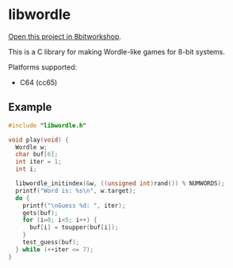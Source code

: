 libwordle
=====

[Open this project in 8bitworkshop](http://8bitworkshop.com/redir.html?platform=c64&githubURL=https%3A%2F%2Fgithub.com%2Fsehugg%2Flibwordle&file=libwordle.c).

This is a C library for making Wordle-like games for 8-bit systems.

Platforms supported:

* C64 (cc65)

## Example

```c
#include "libwordle.h"

void play(void) {
  Wordle w;
  char buf[6];
  int iter = 1;
  int i;

  libwordle_initindex(&w, ((unsigned int)rand()) % NUMWORDS);
  printf("Word is: %s\n", w.target);
  do {
    printf("\nGuess %d: ", iter);
    gets(buf);
    for (i=0; i<5; i++) {
      buf[i] = toupper(buf[i]);
    }
    test_guess(buf);
  } while (++iter <= 7);
}
```
